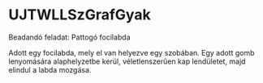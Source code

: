 # UJTWLLSzGrafGyak
Beadandó feladat: Pattogó focilabda

Adott egy focilabda, mely el van helyezve egy szobában.
Egy adott gomb lenyomására alaphelyzetbe kerül, véletlenszerűen kap lendületet, majd elindul a labda mozgása.
